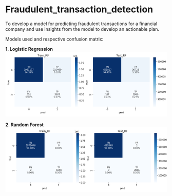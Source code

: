 # Fraudulent_transaction_detection
To develop a model for predicting fraudulent transactions for a  financial company and use insights from the model to develop an actionable plan.

Models used and respective confusion matrix:

**1.  Logistic Regression**
![alt text](https://github.com/akshayrakate/Fraudulent_transaction_detection/blob/c7a93c1fb6ff51a2aa18cb462902f5a298001628/data/CF_LR.png)

**2.  Random Forest**
![alt text](https://github.com/akshayrakate/Fraudulent_transaction_detection/blob/c7a93c1fb6ff51a2aa18cb462902f5a298001628/data/CF_RF.png)
